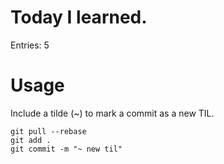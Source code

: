# Today I learned.

Entries: 5

# Usage
Include a tilde (~) to mark a commit as a new TIL.
```
git pull --rebase
git add .
git commit -m "~ new til"
```